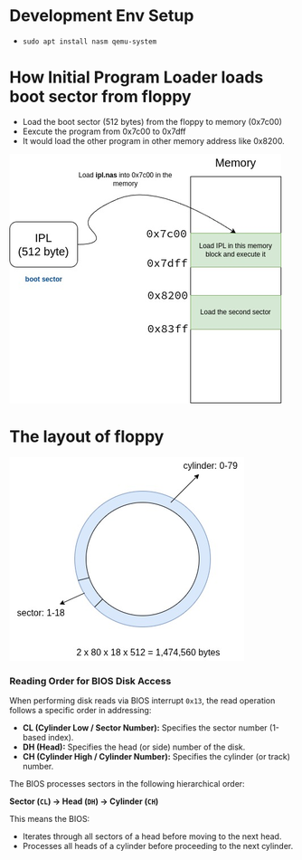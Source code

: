 # Development Env Setup
- ```sudo apt install nasm qemu-system```

# How Initial Program Loader loads boot sector from floppy
- Load the boot sector (512 bytes) from the floppy to memory (0x7c00)
- Eexcute the program from 0x7c00 to 0x7dff
- It would load the other program in other memory address like 0x8200.

![](ipl.jpg "IPL")
# The layout of floppy
![](floppy.jpg "Floppy")
### Reading Order for BIOS Disk Access

When performing disk reads via BIOS interrupt `0x13`, the read operation follows a specific order in addressing:

- **CL (Cylinder Low / Sector Number):** Specifies the sector number (1-based index).
- **DH (Head):** Specifies the head (or side) number of the disk.
- **CH (Cylinder High / Cylinder Number):** Specifies the cylinder (or track) number.

The BIOS processes sectors in the following hierarchical order:

**Sector (`CL`) → Head (`DH`) → Cylinder (`CH`)**

This means the BIOS:
- Iterates through all sectors of a head before moving to the next head.
- Processes all heads of a cylinder before proceeding to the next cylinder.

